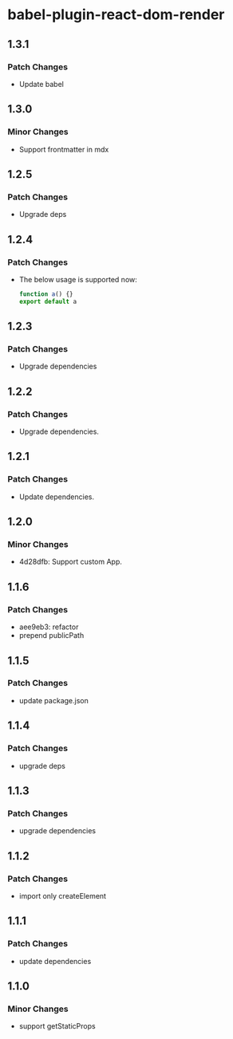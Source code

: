 # babel-plugin-react-dom-render

## 1.3.1

### Patch Changes

- Update babel

## 1.3.0

### Minor Changes

- Support frontmatter in mdx

## 1.2.5

### Patch Changes

- Upgrade deps

## 1.2.4

### Patch Changes

- The below usage is supported now:

  ```js
  function a() {}
  export default a
  ```

## 1.2.3

### Patch Changes

- Upgrade dependencies

## 1.2.2

### Patch Changes

- Upgrade dependencies.

## 1.2.1

### Patch Changes

- Update dependencies.

## 1.2.0

### Minor Changes

- 4d28dfb: Support custom App.

## 1.1.6

### Patch Changes

- aee9eb3: refactor
- prepend publicPath

## 1.1.5

### Patch Changes

- update package.json

## 1.1.4

### Patch Changes

- upgrade deps

## 1.1.3

### Patch Changes

- upgrade dependencies

## 1.1.2

### Patch Changes

- import only createElement

## 1.1.1

### Patch Changes

- update dependencies

## 1.1.0

### Minor Changes

- support getStaticProps
